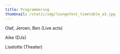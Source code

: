 ```yaml
---
title: Programmering
thumbnail: /static/img/loungefest_timetable_a3.jpg
---
```

O﻿laf, Jeroen, Ben (Live acts)

Aike (DJs)

Liselotte (Theater)